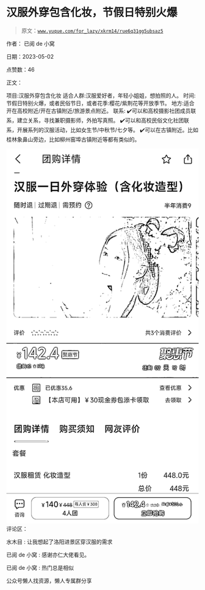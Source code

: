 # 汉服外穿包含化妆，节假日特别火爆

> 原文：[`www.yuque.com/for_lazy/xkrm14/rue6q31gg5ubsaz5`](https://www.yuque.com/for_lazy/xkrm14/rue6q31gg5ubsaz5)



作者： 已阅 de 小窝



日期：2023-05-02



点赞数：46

<ne-hole id="ue3f563dc" data-lake-id="ue3f563dc">

正文：



项目:汉服外穿包含化妆 适合人群:汉服爱好者，年轻小姐姐，想拍照的人。 时间:节假日特别火爆，或者民俗节日，或者花季:樱花/紫荆花等开放季节。 地方:适合开在高校附近/开在古镇附近/旅游景点附近。 联系: ✔️可以和高校摄影社团成员联系，建立关系，寻找兼职摄影师，外拍写真照。 ✔️可以和高校民俗文化社团联系，开展系列的汉服活动，比如女生节/中秋节/七夕等。 ✔️可以在古镇附近。比如桂林象鼻山旁边，比如柳州窑埠古镇附近等都有类似的。



![](img/1b6d82d6d0b8d7ba2ac0330b17c99c9d.png)  <ne-hole id="u93bd33a4" data-lake-id="u93bd33a4"><ne-p id="u8559bf37" data-lake-id="u8559bf37">评论区：



水木目 : 让我想起了洛阳进景区穿汉服的需求



已阅 de 小窝 : 感谢亦仁大佬看见。



已阅 de 小窝 : 热门总是相似

<ne-hole id="ub5068a1d" data-lake-id="ub5068a1d">

公众号懒人找资源，懒人专属群分享

</ne-hole></ne-hole></ne-p></ne-hole>
